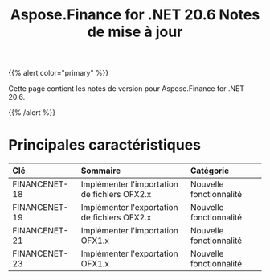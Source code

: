 ﻿---
title: Aspose.Finance for .NET 20.6 Notes de mise à jour
type: docs
weight: 90
url: /fr/net/aspose-finance-for-net-20-6-release-notes/
---
{{% alert color="primary" %}}

Cette page contient les notes de version pour Aspose.Finance for .NET 20.6.

{{% /alert %}}

# Principales caractéristiques

|**Clé**|**Sommaire**|**Catégorie**|
|:- |:- |:- |
|FINANCENET-18|Implémenter l'importation de fichiers OFX2.x|Nouvelle fonctionnalité|
|FINANCENET-19|Implémenter l'exportation de fichiers OFX2.x|Nouvelle fonctionnalité|
|FINANCENET-21|Implémenter l'importation OFX1.x|Nouvelle fonctionnalité|
|FINANCENET-23|Implémenter l'exportation OFX1.x|Nouvelle fonctionnalité|
